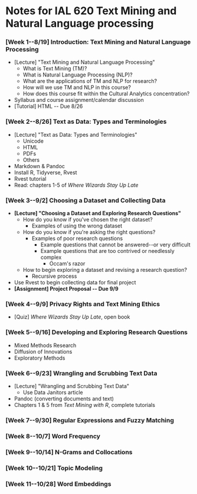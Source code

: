 # Notes for IAL 620 Text Mining and Natural Language processing

### [Week 1--8/19] **Introduction: Text Mining and Natural Language Processing**
- [Lecture] "Text Mining and Natural Language Processing"
  - What is Text Mining (TM)?
  - What is Natural Language Processing (NLP)?
  - What are the applications of TM and NLP for research?
  - How will we use TM and NLP in this course?
  - How does this course fit within the Cultural Analytics concentration?
- Syllabus and course assignment/calendar discussion
- [Tutorial] HTML -- Due 8/26

### [Week 2--8/26] **Text as Data: Types and Terminologies**
- [Lecture] "Text as Data: Types and Terminologies"
  - Unicode
  - HTML
  - PDFs
  - Others
- Markdown & Pandoc
- Install R, Tidyverse, Rvest
- Rvest tutorial
- Read: chapters 1-5 of *Where Wizards Stay Up Late*

### [Week 3--9/2] Choosing a Dataset and Collecting Data
- **[Lecture] "Choosing a Dataset and Exploring Research Questions"**
  - How do you know if you've chosen the right dataset?
    - Examples of using the wrong dataset
  - How do you know if you're asking the right questions?
    - Examples of poor research questions
      - Example questions that cannot be answered--or very difficult
      - Example questions that are too contrived or needlessly complex
        - Occam's razor
  - How to begin exploring a dataset and revising a research question?
      - Recursive process
- Use Rvest to begin collecting data for final project
- **[Assignment] Project Proposal -- Due 9/9**

### [Week 4--9/9] **Privacy Rights and Text Mining Ethics**
- [Quiz] *Where Wizards Stay Up Late*, open book

### [Week 5--9/16] **Developing and Exploring Research Questions**
- Mixed Methods Research
- Diffusion of Innovations
- Exploratory Methods

### [Week 6--9/23] **Wrangling and Scrubbing Text Data**
- [Lecture] "Wrangling and Scrubbing Text Data"
  - Use Data Janitors article
- Pandoc (converting documents and text)
- Chapters 1 & 5 from *Text Mining with R*, complete tutorials

### [Week 7--9/30] **Regular Expressions and Fuzzy Matching**

### [Week 8--10/7] **Word Frequency**

### [Week 9--10/14] **N-Grams and Collocations**

### [Week 10--10/21] **Topic Modeling**

### [Week 11--10/28] **Word Embeddings**
